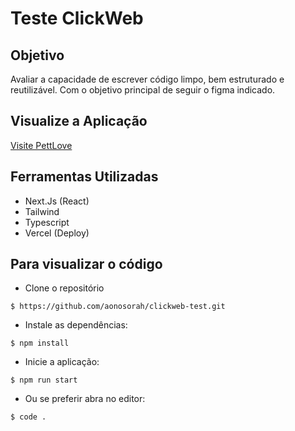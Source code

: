 # Teste ClickWeb

## Objetivo
Avaliar a capacidade de escrever código limpo, bem estruturado e reutilizável. Com o objetivo principal de seguir o figma indicado.

## Visualize a Aplicação
[Visite PettLove](https://clickweb-test.vercel.app/)

## Ferramentas Utilizadas
- Next.Js (React)
- Tailwind
- Typescript
- Vercel (Deploy)

## Para visualizar o código
- Clone o repositório
```
$ https://github.com/aonosorah/clickweb-test.git
```
- Instale as dependências:
```
$ npm install
```
- Inicie a aplicação:
```
$ npm run start
```
- Ou se preferir abra no editor:
```
$ code .
```
